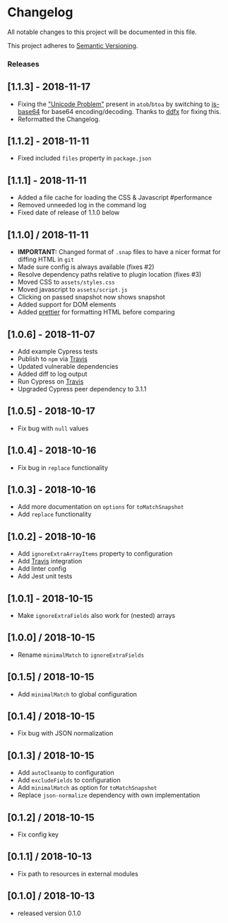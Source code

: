 # Changelog
All notable changes to this project will be documented in this file.

This project adheres to [Semantic Versioning](https://semver.org/spec/v2.0.0.html).

### Releases
## [1.1.3] - 2018-11-17
- Fixing the ["Unicode Problem"](https://developer.mozilla.org/en-US/docs/Web/API/WindowBase64/Base64_encoding_and_decoding#The_Unicode_Problem) present in `atob`/`btoa` by switching to [js-base64](https://www.npmjs.com/package/js-base64) for base64 encoding/decoding. Thanks to [ddfx](https://github.com/ddffx) for fixing this.
- Reformatted the Changelog.

## [1.1.2] - 2018-11-11
- Fixed included `files` property in `package.json`

## [1.1.1] - 2018-11-11
- Added a file cache for loading the CSS & Javascript #performance
- Removed unneeded log in the command log
- Fixed date of release of 1.1.0 below

## [1.1.0] / 2018-11-11
- **IMPORTANT:** Changed format of `.snap` files to have a nicer format for diffing HTML in `git`
- Made sure config is always available (fixes #2)
- Resolve dependency paths relative to plugin location (fixes #3)
- Moved CSS to `assets/styles.css`
- Moved javascript to `assets/script.js`
- Clicking on passed snapshot now shows snapshot
- Added support for DOM elements
- Added [prettier](https://prettier.io/) for formatting HTML before comparing

## [1.0.6] - 2018-11-07
- Add example Cypress tests
- Publish to `npm` via [Travis](https://travis-ci.org/)
- Updated vulnerable dependencies
- Added diff to log output
- Run Cypress on [Travis](https://travis-ci.org/)
- Upgraded Cypress peer dependency to 3.1.1

## [1.0.5] - 2018-10-17
- Fix bug with `null` values

## [1.0.4] - 2018-10-16
- Fix bug in `replace` functionality

## [1.0.3] - 2018-10-16
- Add more documentation on `options` for `toMatchSnapshot`
- Add `replace` functionality

## [1.0.2] - 2018-10-16
- Add `ignoreExtraArrayItems` property to configuration
- Add [Travis](https://travis-ci.org/) integration
- Add linter config
- Add Jest unit tests

## [1.0.1] - 2018-10-15
- Make `ignoreExtraFields` also work for (nested) arrays

## [1.0.0] / 2018-10-15
- Rename `minimalMatch` to `ignoreExtraFields`

## [0.1.5] / 2018-10-15
- Add `minimalMatch` to global configuration

## [0.1.4] / 2018-10-15
- Fix bug with JSON normalization

## [0.1.3] / 2018-10-15
- Add `autoCleanUp` to configuration
- Add `excludeFields` to configuration
- Add `minimalMatch` as option for `toMatchSnapshot`
- Replace `json-normalize` dependency with own implementation

## [0.1.2] / 2018-10-15
- Fix config key

## [0.1.1] / 2018-10-13
- Fix path to resources in external modules

## [0.1.0] / 2018-10-13
- released version 0.1.0
